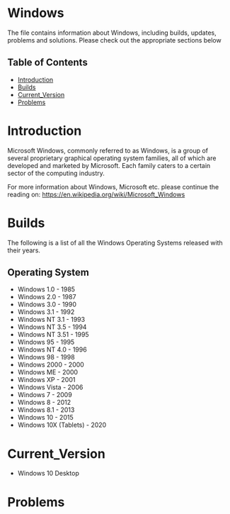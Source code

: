# Windows
The file contains information about Windows, including builds, updates, problems and solutions. Please check out the appropriate sections below



Table of Contents
-----------------

  * [Introduction](#introduction)
  * [Builds](#builds)
  * [Current_Version](#current_version)
  * [Problems](#problems)

  <!--
  * [Compatability](#compatability)
  	* [Mountain_Lion](#mountain_lion)
  	* [Mavericks](#mavericks)
  	* [Yosemite](#yosemite)
  	* [El_Capitain](#el_capitain)
  	* [Sierra](#sierra)
  	* [High_Sierra](#high_sierra)
  	* [Mojave](#mojave)
  	* [Catalina](#catalina)
  -->
 


Introduction
===========
 Microsoft Windows, commonly referred to as Windows, is a group of several proprietary graphical operating system families, all of which are developed and marketed by Microsoft. Each family caters to a certain sector of the computing industry.

 For more information about Windows, Microsoft etc. please continue the reading on: https://en.wikipedia.org/wiki/Microsoft_Windows


Builds
=======

The following is a list of all the Windows Operating Systems released with their years. 

Operating System     		  
-------------------------------------
- Windows 1.0 		 		- 1985
- Windows 2.0  		 		- 1987
- Windows 3.0 		 		- 1990
- Windows 3.1 		 		- 1992
- Windows NT 3.1	 		- 1993
- Windows NT 3.5     		- 1994
- Windows NT 3.51 	 		- 1995
- Windows 95 		 		- 1995
- Windows NT 4.0 	 		- 1996
- Windows 98 		 		- 1998
- Windows 2000 		 		- 2000
- Windows ME 		 		- 2000
- Windows XP 		 		- 2001
- Windows Vista 	 		- 2006
- Windows 7 		 		- 2009
- Windows 8 		 		- 2012
- Windows 8.1 		 		- 2013
- Windows 10 		 		- 2015 
- Windows 10X (Tablets)		- 2020 

<!--
Compatability
==============

Mountain_Lion
--------------	

- iMac (Mid-2007 or newer)
- MacBook (Late 2008 Aluminum, or Early 2009 or newer)
- MacBook Air (Late 2008 or newer)
- MacBook Pro (Mid/Late 2007 or newer)
- Mac mini (Early 2009 or newer)
- Mac Pro (Early 2008 or newer)
- Xserve (Early 2009)

Mavericks
--------------	

- iMac (Mid 2007 or newer)
- MacBook (Late 2008 Aluminum, or Early 2009 or newer)
- MacBook Pro (Mid/Late 2007 or newer)
- Xserve (Early 2009)
- MacBook Air (Late 2008 or newer)
- Mac mini (Early 2009 or newer)
- Mac Pro (Early 2008 or newer)

Yosemite
---------

- iMac (Mid-2007 or later)
- MacBook (13" Late 2008 Aluminum, Early 2009 or later)
- MacBook Pro (13" Mid-2009 or later)
- MacBook Pro (15" Mid/Late 2007 or later)
- MacBook Pro (17" Late 2007 or later)
- MacBook Air (Late 2008 or later)
- Mac mini (Early 2009 or later)
- Mac Pro (Early 2008 or later)
- Xserve (Early 2009)

El_Capitain
------------

- MacBook (Early 2015)
- MacBook (Late 2008 Aluminium, or Early 2009 or newer)
- MacBook Pro (Mid/Late 2007 or newer)
- MacBook Air (Late 2008 or newer)
- Mac mini (Early 2009 or newer)
- iMac (Mid 2007 or newer)
- Mac Pro (Early 2008 or newer)
- Xserve (Early 2009)

Sierra
-------

- MacBook (Late 2009 or newer)
- MacBook Pro (Mid 2010 or newer)
- MacBook Air (Late 2010 or newer)
- Mac mini (Mid 2010 or newer)
- iMac (Late 2009 or newer)
- Mac Pro (Mid 2010 or newer)

High_Sierra
-------------

- MacBook (Late 2009 or newer)
- MacBook Pro (Mid 2010 or newer)
- MacBook Air (Late 2010 or newer)
- Mac mini (Mid 2010 or newer)
- iMac (Late 2009 or newer)
- Mac Pro (Mid 2010 or newer)

Mojave
-------

- MacBook (Early 2015 or newer)
- MacBook Air (Mid 2012 or newer)
- MacBook Pro (Mid 2012 or newer)
- Mac mini (Late 2012 or newer)
- iMac (Late 2012 or newer)
- iMac Pro (all models)
- Mac Pro (Late 2013, plus mid-2010 and mid-2012 models with recommended Metal-capable GPU)

Catalina
-----------------------

- MacBook (Early 2015 or later)
- MacBook Air (Mid-2012 or later)
- MacBook Pro (Mid-2012 or later)
- Mac mini (Late 2012 or later)
- iMac models late 2012 or later
- iMac Pro (all models)
- Mac Pro (late 2013)
 
-->

Current_Version
================
 - Windows 10 Desktop 
 


Problems
===========

 
 

